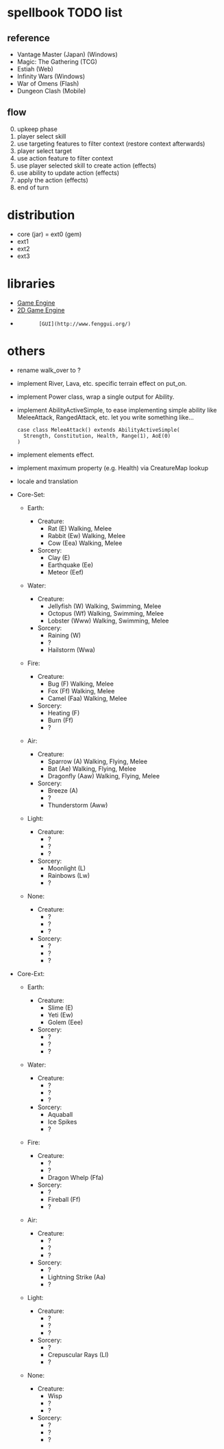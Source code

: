 
# spellbook TODO list

## reference

- Vantage Master (Japan) (Windows)
- Magic: The Gathering (TCG)
- Estiah (Web)
- Infinity Wars (Windows)
- War of Omens (Flash)
- Dungeon Clash (Mobile)

## flow

0. upkeep phase
1. player select skill
2. use targeting features to filter context (restore context afterwards)
3. player select target
4. use action feature to filter context
5. use player selected skill to create action (effects)
6. use ability to update action (effects)
7. apply the action (effects)
8. end of turn

# distribution

- core (jar) = ext0 (gem)
- ext1
- ext2
- ext3

# libraries

-    [Game Engine](http://lwjgl.org/)
- [2D Game Engine](http://slick.cokeandcode.com/)
-            [GUI](http://www.fenggui.org/)

# others

* rename walk_over to ?
* implement River, Lava, etc. specific terrain effect on put_on.
* implement Power class, wrap a single output for Ability.
* implement AbilityActiveSimple, to ease implementing
  simple ability like MeleeAttack, RangedAttack, etc.
  let you write something like...

      case class MeleeAttack() extends AbilityActiveSimple(
        Strength, Constitution, Health, Range(1), AoE(0)
      )

* implement elements effect.
* implement maximum property (e.g. Health) via CreatureMap lookup
* locale and translation

* Core-Set:
  - Earth:
    - Creature:
      - Rat (E)     Walking, Melee
      - Rabbit (Ew) Walking, Melee
      - Cow (Eea)   Walking, Melee
    - Sorcery:
      - Clay (E)
      - Earthquake (Ee)
      - Meteor (Eef)

  - Water:
    - Creature:
      - Jellyfish (W) Walking, Swimming, Melee
      - Octopus (Wf)  Walking, Swimming, Melee
      - Lobster (Www) Walking, Swimming, Melee
    - Sorcery:
      - Raining (W)
      - ?
      - Hailstorm (Wwa)

  - Fire:
    - Creature:
      - Bug (F)     Walking, Melee
      - Fox (Ff)    Walking, Melee
      - Camel (Faa) Walking, Melee
    - Sorcery:
      - Heating (F)
      - Burn (Ff)
      - ?

  - Air:
    - Creature:
      - Sparrow (A)     Walking, Flying, Melee
      - Bat (Ae)        Walking, Flying, Melee
      - Dragonfly (Aaw) Walking, Flying, Melee
    - Sorcery:
      - Breeze (A)
      - ?
      - Thunderstorm (Aww)

  - Light:
    - Creature:
      - ?
      - ?
      - ?
    - Sorcery:
      - Moonlight (L)
      - Rainbows (Lw)
      - ?

  - None:
    - Creature:
      - ?
      - ?
      - ?
    - Sorcery:
      - ?
      - ?
      - ?

* Core-Ext:
  - Earth:
    - Creature:
      - Slime (E)
      - Yeti (Ew)
      - Golem (Eee)
    - Sorcery:
      - ?
      - ?
      - ?

  - Water:
    - Creature:
      - ?
      - ?
      - ?
    - Sorcery:
      - Aquaball
      - Ice Spikes
      - ?

  - Fire:
    - Creature:
      - ?
      - ?
      - Dragon Whelp (Ffa)
    - Sorcery:
      - ?
      - Fireball (Ff)
      - ?

  - Air:
    - Creature:
      - ?
      - ?
      - ?
    - Sorcery:
      - ?
      - Lightning Strike (Aa)
      - ?

  - Light:
    - Creature:
      - ?
      - ?
      - ?
    - Sorcery:
      - ?
      - Crepuscular Rays (Ll)
      - ?

  - None:
    - Creature:
      - Wisp
      - ?
      - ?
    - Sorcery:
      - ?
      - ?
      - ?
